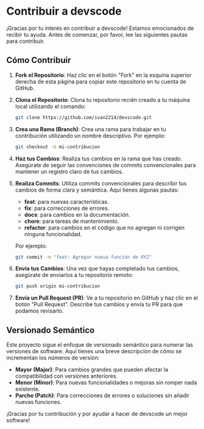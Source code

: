 # Contribuir a devscode

¡Gracias por tu interés en contribuir a devscode! Estamos emocionados de recibir tu ayuda. Antes de comenzar, por favor, lee las siguientes pautas para contribuir.

## Cómo Contribuir

1. **Fork el Repositorio**: Haz clic en el botón "Fork" en la esquina superior derecha de esta página para copiar este repositorio en tu cuenta de GitHub.

2. **Clona el Repositorio**: Clona tu repositorio recién creado a tu máquina local utilizando el comando:

    ```bash
    git clone https://github.com/ivan2214/devscode.git
    ```

3. **Crea una Rama (Branch)**: Crea una rama para trabajar en tu contribución utilizando un nombre descriptivo. Por ejemplo:

    ```bash
    git checkout -b mi-contribucion
    ```

4. **Haz tus Cambios**: Realiza tus cambios en la rama que has creado. Asegúrate de seguir las convenciones de commits convencionales para mantener un registro claro de tus cambios.

5. **Realiza Commits**: Utiliza commits convencionales para describir tus cambios de forma clara y semántica. Aquí tienes algunas pautas:

    - **feat**: para nuevas características.
    - **fix**: para correcciones de errores.
    - **docs**: para cambios en la documentación.
    - **chore**: para tareas de mantenimiento.
    - **refactor**: para cambios en el código que no agregan ni corrigen ninguna funcionalidad.

    Por ejemplo:

    ```bash
    git commit -m "feat: Agregar nueva función de XYZ"
    ```

6. **Envía tus Cambios**: Una vez que hayas completado tus cambios, asegúrate de enviarlos a tu repositorio remoto:

    ```bash
    git push origin mi-contribucion
    ```

7. **Envía un Pull Request (PR)**: Ve a tu repositorio en GitHub y haz clic en el botón "Pull Request". Describe tus cambios y envía tu PR para que podamos revisarlo.

## Versionado Semántico

Este proyecto sigue el enfoque de versionado semántico para numerar las versiones de software. Aquí tienes una breve descripción de cómo se incrementan los números de versión:

- **Mayor (Major)**: Para cambios grandes que pueden afectar la compatibilidad con versiones anteriores.
- **Menor (Minor)**: Para nuevas funcionalidades o mejoras sin romper nada existente.
- **Parche (Patch)**: Para correcciones de errores o soluciones sin añadir nuevas funciones.

¡Gracias por tu contribución y por ayudar a hacer de devscode un mejor software!


